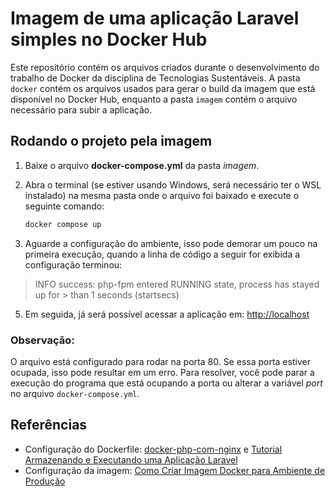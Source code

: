 # Imagem de uma aplicação Laravel simples no Docker Hub

Este repositório contém os arquivos criados durante o desenvolvimento do trabalho de Docker da disciplina de Tecnologias Sustentáveis. A pasta `docker` contém os arquivos usados para gerar o build da imagem que está disponível no Docker Hub, enquanto a pasta `imagem` contém o arquivo necessário para subir a aplicação.

## Rodando o projeto pela imagem

1. Baixe o arquivo **docker-compose.yml** da pasta _imagem_.
2. Abra o terminal (se estiver usando Windows, será necessário ter o WSL instalado) na mesma pasta onde o arquivo foi baixado e execute o seguinte comando:

    ```bash
    docker compose up
    ```

3. Aguarde a configuração do ambiente, isso pode demorar um pouco na primeira execução, quando a linha de código a seguir for exibida a configuração terminou:
> INFO success: php-fpm entered RUNNING state, process has stayed up for > than 1 seconds (startsecs)
5. Em seguida, já será possível acessar a aplicação em: [http://localhost](http://localhost)

### Observação:
O arquivo está configurado para rodar na porta 80. Se essa porta estiver ocupada, isso pode resultar em um erro. Para resolver, você pode parar a execução do programa que está ocupando a porta ou alterar a variável _port_ no arquivo `docker-compose.yml`.

## Referências

- Configuração do Dockerfile: [docker-php-com-nginx](https://github.com/urnauzao/docker-php-com-nginx) e [Tutorial Armazenando e Executando uma Aplicação Laravel](https://www.youtube.com/watch?v=4RFkrzDPCpg)
- Configuração da imagem: [Como Criar Imagem Docker para Ambiente de Produção](https://www.youtube.com/watch?v=iDJjb2zYa4c)
